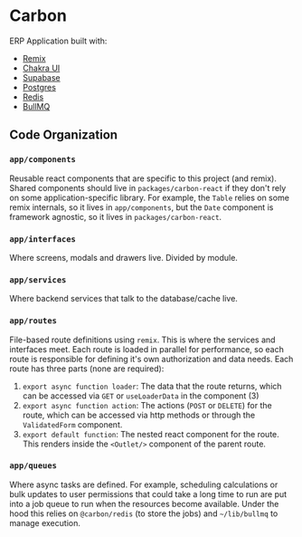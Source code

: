 # Carbon

ERP Application built with:

- [Remix](https://remix.run)
- [Chakra UI](https://chakra-ui.com/)
- [Supabase](https://supabase.com/)
- [Postgres](https://postgresql.org/)
- [Redis](https://redis.io)
- [BullMQ](https://docs.bullmq.io)

## Code Organization

### `app/components`

Reusable react components that are specific to this project (and remix). Shared components should live in `packages/carbon-react` if they don't rely on some application-specific library. For example, the `Table` relies on some remix internals, so it lives in `app/components`, but the `Date` component is framework agnostic, so it lives in `packages/carbon-react`.

### `app/interfaces`

Where screens, modals and drawers live. Divided by module.

### `app/services`

Where backend services that talk to the database/cache live.

### `app/routes`

File-based route definitions using `remix`. This is where the services and interfaces meet. Each route is loaded in parallel for performance, so each route is responsible for defining it's own authorization and data needs. Each route has three parts (none are required):

1. `export async function loader`: The data that the route returns, which can be accessed via `GET` or `useLoaderData` in the component (3)
2. `export async function action`: The actions (`POST` or `DELETE`) for the route, which can be accessed via http methods or through the `ValidatedForm` component.
3. `export default function`: The nested react component for the route. This renders inside the `<Outlet/>` component of the parent route.

### `app/queues`

Where async tasks are defined. For example, scheduling calculations or bulk updates to user permissions that could take a long time to run are put into a job queue to run when the resources become available. Under the hood this relies on `@carbon/redis` (to store the jobs) and `~/lib/bullmq` to manage execution.
